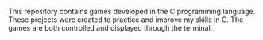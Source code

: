 This repository contains games developed in the C programming language. These projects were created to practice and improve my skills in C. The games are both controlled and displayed through the terminal.
